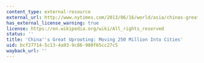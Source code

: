 ```yaml
---
content_type: external-resource
external_url: http://www.nytimes.com/2013/06/16/world/asia/chinas-great-uprooting-moving-250-million-into-cities.html?pagewanted=all&_r=0
has_external_license_warning: true
license: https://en.wikipedia.org/wiki/All_rights_reserved
status: ''
title: 'China''s Great Uprooting: Moving 250 Million Into Cities'
uid: bcf27714-5c13-4a93-9c86-980f65cc27c5
wayback_url: ''
---
```

